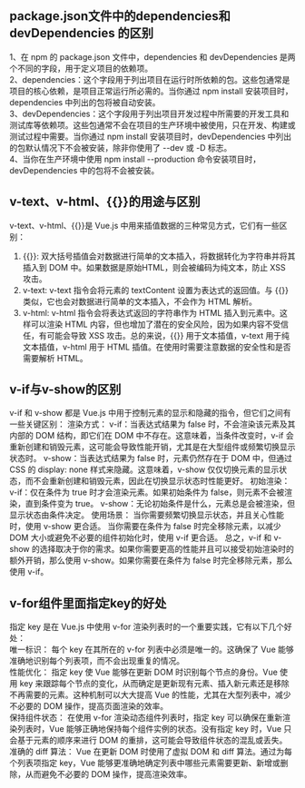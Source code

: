 ## package.json文件中的dependencies和devDependencies 的区别
1、在 npm 的 package.json 文件中，dependencies 和 devDependencies 是两个不同的字段，用于定义项目的依赖项。  
2、dependencies：这个字段用于列出项目在运行时所依赖的包。这些包通常是项目的核心依赖，是项目正常运行所必需的。当你通过 npm install 安装项目时，dependencies 中列出的包将被自动安装。  
3、devDependencies：这个字段用于列出项目开发过程中所需要的开发工具和测试库等依赖项。这些包通常不会在项目的生产环境中被使用，只在开发、构建或测试过程中需要。当你通过 npm install 安装项目时，devDependencies 中列出的包默认情况下不会被安装，除非你使用了 --dev 或 -D 标志。  
4、当你在生产环境中使用 npm install --production 命令安装项目时，devDependencies 中的包将不会被安装。  

## v-text、v-html、{{}}的用途与区别  
v-text、v-html、{{}}是 Vue.js 中用来插值数据的三种常见方式，它们有一些区别：
1. {{}}: 双大括号插值会对数据进行简单的文本插入，将数据转化为字符串并将其插入到 DOM 中。如果数据是原始HTML，则会被编码为纯文本，防止 XSS 攻击。
2. v-text: v-text 指令会将元素的 textContent 设置为表达式的返回值。与 {{}} 类似，它也会对数据进行简单的文本插入，不会作为 HTML 解析。
3. v-html: v-html 指令会将表达式返回的字符串作为 HTML 插入到元素中。这样可以渲染 HTML 内容，但也增加了潜在的安全风险，因为如果内容不受信任，有可能会导致 XSS 攻击。总的来说，{{}} 用于文本插值，v-text 用于纯文本插值，v-html 用于 HTML 插值。在使用时需要注意数据的安全性和是否需要解析 HTML。

## v-if与v-show的区别
v-if 和 v-show 都是 Vue.js 中用于控制元素的显示和隐藏的指令，但它们之间有一些关键区别：
渲染方式：
v-if：当表达式结果为 false 时，不会渲染该元素及其内部的 DOM 结构，即它们在 DOM 中不存在。这意味着，当条件改变时，v-if 会重新创建和销毁元素，这可能会导致性能开销，尤其是在大型组件或频繁切换显示状态时。
v-show：当表达式结果为 false 时，元素仍然存在于 DOM 中，但通过 CSS 的 display: none 样式来隐藏。这意味着，v-show 仅仅切换元素的显示状态，而不会重新创建和销毁元素，因此在切换显示状态时性能更好。
初始渲染：
v-if：仅在条件为 true 时才会渲染元素。如果初始条件为 false，则元素不会被渲染，直到条件变为 true。
v-show：无论初始条件是什么，元素总是会被渲染，但显示状态由条件决定。
使用场景：
当你需要频繁切换显示状态，并且关心性能时，使用 v-show 更合适。
当你需要在条件为 false 时完全移除元素，以减少 DOM 大小或避免不必要的组件初始化时，使用 v-if 更合适。
总之，v-if 和 v-show 的选择取决于你的需求。如果你需要更高的性能并且可以接受初始渲染时的额外开销，那么使用 v-show。如果你需要在条件为 false 时完全移除元素，那么使用 v-if。

## v-for组件里面指定key的好处
指定 key 是在 Vue.js 中使用 v-for 渲染列表时的一个重要实践，它有以下几个好处：  
唯一标识： 每个 key 在其所在的 v-for 列表中必须是唯一的。这确保了 Vue 能够准确地识别每个列表项，而不会出现重复的情况。  
性能优化： 指定 key 使 Vue 能够在更新 DOM 时识别每个节点的身份。Vue 使用 key 来跟踪每个节点的变化，从而确定是更新现有元素、插入新元素还是移除不再需要的元素。这种机制可以大大提高 Vue 的性能，尤其在大型列表中，减少不必要的 DOM 操作，提高页面渲染的效率。  
保持组件状态： 在使用 v-for 渲染动态组件列表时，指定 key 可以确保在重新渲染列表时，Vue 能够正确地保持每个组件实例的状态。没有指定 key 时，Vue 只会基于元素的顺序来进行 DOM 的重排，这可能会导致组件状态的混乱或丢失。  
准确的 diff 算法： Vue 在更新 DOM 时使用了虚拟 DOM 和 diff 算法。通过为每个列表项指定 key，Vue 能够更准确地确定列表中哪些元素需要更新、新增或删除，从而避免不必要的 DOM 操作，提高渲染效率。  